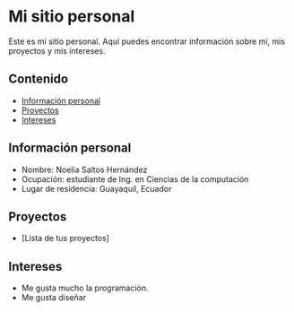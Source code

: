 # Mi sitio personal
Este es mi sitio personal. Aquí puedes encontrar información sobre mí, mis proyectos y mis intereses.
## Contenido
* [Información personal](#información-personal)
* [Proyectos](#proyectos)
* [Intereses](#intereses)
## Información personal
* Nombre: Noelia Saltos Hernández
* Ocupación: estudiante de Ing. en Ciencias de la computación
* Lugar de residencia: Guayaquil, Ecuador

## Proyectos
* [Lista de tus proyectos]
  
## Intereses
* Me gusta mucho la programación.
* Me gusta diseñar 
